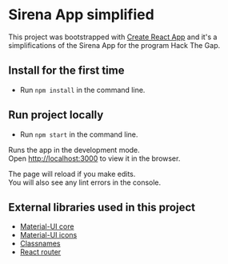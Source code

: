 # Sirena App simplified

This project was bootstrapped with [Create React App](https://github.com/facebook/create-react-app) and it's a simplifications of the Sirena App for the program Hack The Gap.

## Install for the first time

- Run `npm install` in the command line.

## Run project locally

- Run `npm start` in the command line.

Runs the app in the development mode.<br />
Open [http://localhost:3000](http://localhost:3000) to view it in the browser.

The page will reload if you make edits.<br />
You will also see any lint errors in the console.

## External libraries used in this project

- [Material-UI core](https://material-ui.com/)
- [Material-UI icons](https://material-ui.com/components/material-icons/)
- [Classnames](https://www.npmjs.com/package/classnames)
- [React router](https://reacttraining.com/react-router/)
